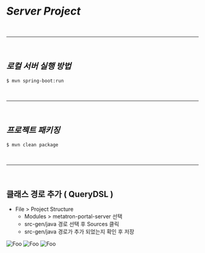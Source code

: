 # *Server Project*

<br/>

------

<br/>

## *로컬 서버 실행 방법*

```shell
$ mvn spring-boot:run
```

<br/>

------

<br/>

## *프로젝트 패키징*

```shell
$ mvn clean package
```



<br/>

------

<br/>

## 클래스 경로 추가 ( QueryDSL )

- File > Project Structure
  - Modules > metatron-portal-server 선택
  - src-gen/java 경로 선택 후 Sources 클릭
  - src-gen/java 경로가 추가 되었는지 확인 후 저장

![Foo](https://tde.sktelecom.com/wiki/download/attachments/159061371/%E1%84%89%E1%85%B3%E1%84%8F%E1%85%B3%E1%84%85%E1%85%B5%E1%86%AB%E1%84%89%E1%85%A3%E1%86%BA%202018-03-21%20%E1%84%8B%E1%85%A9%E1%84%92%E1%85%AE%204.07.06.png?version=1&modificationDate=1521616256000&api=v2)
![Foo](https://tde.sktelecom.com/wiki/download/attachments/159061371/%E1%84%89%E1%85%B3%E1%84%8F%E1%85%B3%E1%84%85%E1%85%B5%E1%86%AB%E1%84%89%E1%85%A3%E1%86%BA%202018-03-21%20%E1%84%8B%E1%85%A9%E1%84%92%E1%85%AE%204.07.24.png?version=1&modificationDate=1521616382000&api=v2)
![Foo](https://tde.sktelecom.com/wiki/download/attachments/159061371/%E1%84%89%E1%85%B3%E1%84%8F%E1%85%B3%E1%84%85%E1%85%B5%E1%86%AB%E1%84%89%E1%85%A3%E1%86%BA%202018-03-21%20%E1%84%8B%E1%85%A9%E1%84%92%E1%85%AE%204.07.45.png?version=1&modificationDate=1521616397000&api=v2)

